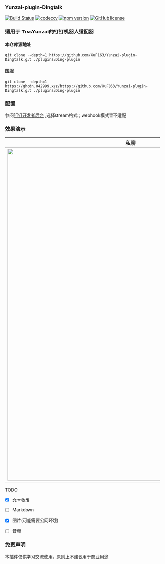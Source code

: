 ### Yunzai-plugin-Dingtalk

[![Build Status](https://travis-ci.org/yunzai-plugin/yunzai-plugin-dingtalk.svg?branch=master)](https://travis-ci.org/yunzai-plugin/yunzai-plugin-dingtalk)
[![codecov](https://codecov.io/gh/yunzai-plugin/yunzai-plugin-dingtalk/branch/master/graph/badge.svg)](https://codecov.io/gh/yunzai-plugin/yunzai-plugin-dingtalk)
[![npm version](https://badge.fury.io/js/yunzai-plugin-dingtalk.svg)](https://badge.fury.io/js/yunzai-plugin-dingtalk)
[![GitHub license](https://img.shields.io/badge/license-MIT-blue.svg)]()

### 适用于 TrssYunzai的钉钉机器人适配器  
#### 本仓库源地址

```
git clone --depth=1 https://github.com/XuF163/Yunzai-plugin-Dingtalk.git ./plugins/Ding-plugin  
```  
 
#### 国服  

```
git clone --depth=1 https://ghcdn.042999.xyz/https://github.com/XuF163/Yunzai-plugin-Dingtalk.git ./plugins/Ding-plugin
```
### 配置  
  参阅[钉钉开发者后台](open-dev.dingtalk.com/) ,选择stream格式；webhook模式暂不适配

### 效果演示  

| 私聊                                                                                                  | 群聊                                                                                                  |
|-----------------------------------------------------------------------------------------------------|-----------------------------------------------------------------------------------------------------|
| <img src="https://img.kookapp.cn/assets/2025-02/08/F4gVXkerVd0u01uo.jpg" width="800" height="1080"> | <img src="https://img.kookapp.cn/assets/2025-02/08/eHBwyQcHBT0u01uo.jpg" width="800" height="1080"> |

TODO 
- [x] 文本收发
- [ ] Markdown
- [x] 图片(可能需要公网环境)
- [ ] 音频


### 免责声明
本插件仅供学习交流使用，原则上不建议用于商业用途